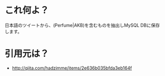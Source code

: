 # これ何よ？

日本語のツイートから、(Perfume|AKB)を含むものを抽出しMySQL DBに保存します。

# 引用元は？

+ http://qiita.com/hadzimme/items/2e636b035bfda3eb164f

